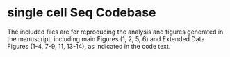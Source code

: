 # single cell Seq Codebase

The included files are for reproducing the analysis and figures generated in the manuscript, including main Figures (1, 2, 5, 6) and Extended Data Figures (1-4, 7-9, 11, 13-14), as indicated in the code text. 
